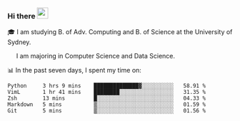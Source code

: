 ### Hi there <a href="#"><img src="https://media.giphy.com/media/hvRJCLFzcasrR4ia7z/giphy.gif" width="25px"></a>

🎓 I am studying B. of Adv. Computing and B. of Science at the University of Sydney.

     I am majoring in Computer Science and Data Science.

📊 In the past seven days, I spent my time on:
<!--START_SECTION:waka-->
```text
Python     3 hrs 9 mins    ██████████████▓░░░░░░░░░░   58.91 % 
VimL       1 hr 41 mins    ████████░░░░░░░░░░░░░░░░░   31.35 % 
Zsh        13 mins         █░░░░░░░░░░░░░░░░░░░░░░░░   04.33 % 
Markdown   5 mins          ▒░░░░░░░░░░░░░░░░░░░░░░░░   01.59 % 
Git        5 mins          ▒░░░░░░░░░░░░░░░░░░░░░░░░   01.56 % 
```
<!--END_SECTION:waka-->

